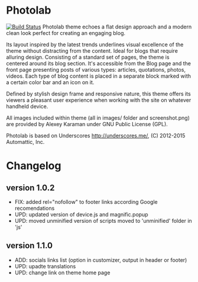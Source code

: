 Photolab
===
[![Build Status](https://travis-ci.org/gcofficial/basetheme.svg?branch=master)](https://travis-ci.org/gcofficial/basetheme)
Photolab theme echoes a flat design approach and a modern clean look perfect for creating an engaging blog.

Its layout inspired by the latest trends underlines visual excellence of the theme without distracting from the content. Ideal for blogs that require alluring design. Consisting of a standard set of pages, the theme is centered around its blog section. It's accessible from the Blog page and the front page presenting posts of various types: articles, quotations, photos, videos. Each type of blog content is placed in a separate block marked with a certain color bar and an icon on it.

Defined by stylish design frame and responsive nature, this theme offers its viewers a pleasant user experience when working with the site on whatever handheld device.

All images included within theme (all in images/ folder and screenshot.png) are provided by Alexey Karaman under GNU Public License (GPL).

Photolab is based on Underscores http://underscores.me/, (C) 2012-2015 Automattic, Inc.

Changelog
===

version 1.0.2
-------------
- FIX: added rel="nofollow" to footer links according Google recomendations
- UPD: updated version of device.js and magnific.popup
- UPD: moved unminified version of scripts moved to 'unminified' folder in 'js'

version 1.1.0
-------------
- ADD: socials links list (option in customizer, output in header or footer)
- UPD: upadte translations
- UPD: change link on theme home page